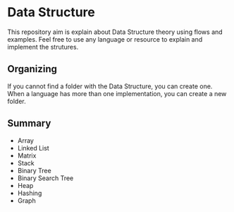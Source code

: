 # Data Structure

This repository aim is explain about Data Structure theory using flows and examples. 
Feel free to use any language or resource to explain and implement the strutures.

## Organizing
If you cannot find a folder with the Data Structure, you can create one. 
When a language has more than one implementation, you can create a new folder.

## Summary
- Array
- Linked List
- Matrix
- Stack
- Binary Tree
- Binary Search Tree
- Heap
- Hashing
- Graph